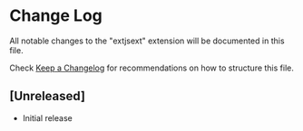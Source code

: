 # Change Log

All notable changes to the "extjsext" extension will be documented in this file.

Check [Keep a Changelog](http://keepachangelog.com/) for recommendations on how to structure this file.

## [Unreleased]

- Initial release